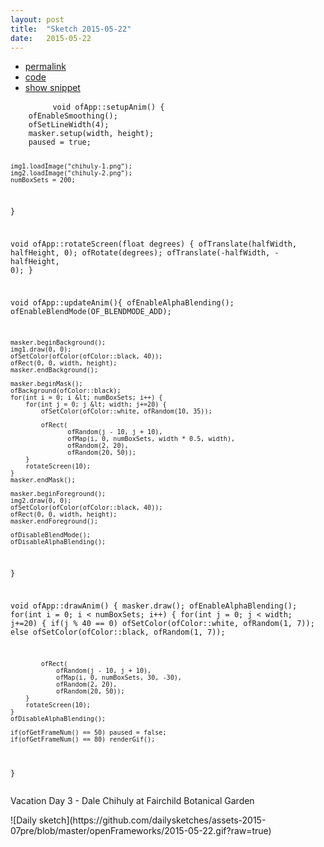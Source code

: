 ```yaml
---
layout: post
title:  "Sketch 2015-05-22"
date:   2015-05-22
---
```

<div class="code">
    <ul>
		<li><a href="{% post_url 2015-05-22-sketch %}">permalink</a></li>
		<li><a href="https://github.com/dailysketches/sketches-2015-07pre/tree/master/2015-05-22">code</a></li>
		<li><a href="#" class="snippet-button">show snippet</a></li>
	</ul>
    <pre class="snippet">
        <code class="cpp">void ofApp::setupAnim() {
    ofEnableSmoothing();
    ofSetLineWidth(4);
    masker.setup(width, height);
    paused = true;
    
    img1.loadImage("chihuly-1.png");
    img2.loadImage("chihuly-2.png");
    numBoxSets = 200;
}

void ofApp::rotateScreen(float degrees) {
    ofTranslate(halfWidth, halfHeight, 0);
    ofRotate(degrees);
    ofTranslate(-halfWidth, -halfHeight, 0);
}

void ofApp::updateAnim(){
    ofEnableAlphaBlending();
    ofEnableBlendMode(OF_BLENDMODE_ADD);
    
    masker.beginBackground();
    img1.draw(0, 0);
    ofSetColor(ofColor(ofColor::black, 40));
    ofRect(0, 0, width, height);
    masker.endBackground();
    
    masker.beginMask();
    ofBackground(ofColor::black);
    for(int i = 0; i &lt; numBoxSets; i++) {
        for(int j = 0; j &lt; width; j+=20) {
            ofSetColor(ofColor::white, ofRandom(10, 35));
            
            ofRect(
                   ofRandom(j - 10, j + 10),
                   ofMap(i, 0, numBoxSets, width * 0.5, width),
                   ofRandom(2, 20),
                   ofRandom(20, 50));
        }
        rotateScreen(10);
    }
    masker.endMask();
    
    masker.beginForeground();
    img2.draw(0, 0);
    ofSetColor(ofColor(ofColor::black, 40));
    ofRect(0, 0, width, height);
    masker.endForeground();
    
    ofDisableBlendMode();
    ofDisableAlphaBlending();
}

void ofApp::drawAnim() {
    masker.draw();
    ofEnableAlphaBlending();
    for(int i = 0; i &lt; numBoxSets; i++) {
        for(int j = 0; j &lt; width; j+=20) {
            if(j % 40 == 0) ofSetColor(ofColor::white, ofRandom(1, 7));
            else ofSetColor(ofColor::black, ofRandom(1, 7));
            
            ofRect(
                ofRandom(j - 10, j + 10),
                ofMap(i, 0, numBoxSets, 30, -30),
                ofRandom(2, 20),
                ofRandom(20, 50));
        }
        rotateScreen(10);
    }
    ofDisableAlphaBlending();
    
    if(ofGetFrameNum() == 50) paused = false;
    if(ofGetFrameNum() == 80) renderGif();
}</code>
    </pre>
</div>
<p class="description">Vacation Day 3 - Dale Chihuly at Fairchild Botanical Garden</p>
![Daily sketch](https://github.com/dailysketches/assets-2015-07pre/blob/master/openFrameworks/2015-05-22.gif?raw=true)
